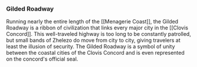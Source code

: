 ### Gilded Roadway

Running nearly the entire length of the [[Menagerie Coast]], the Gilded Roadway is a ribbon of civilization that links every major city in the [[Clovis Concord]]. This well-traveled highway is too long to be constantly patrolled, but small bands of Zhelezo do move from city to city, giving travelers at least the illusion of security. The Gilded Roadway is a symbol of unity between the coastal cities of the Clovis Concord and is even represented on the concord's official seal.